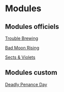 # Modules

## Modules officiels

[Trouble Brewing](https://brain-academy.github.io/wiki/blood-on-the-clocktower/modules/trouble-brewing)

[Bad Moon Rising](https://brain-academy.github.io/wiki/blood-on-the-clocktower/modules/bad-moon-rising)

[Sects & Violets](https://brain-academy.github.io/wiki/blood-on-the-clocktower/modules/sects-and-violets)


## Modules custom

[Deadly Penance Day](https://brain-academy.github.io/wiki/blood-on-the-clocktower/modules/deadly-penance-day)
